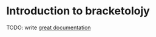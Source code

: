 # Introduction to bracketolojy

TODO: write [great documentation](http://jacobian.org/writing/great-documentation/what-to-write/)
